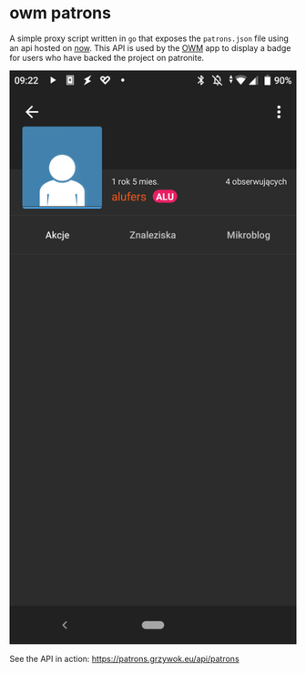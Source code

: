 # owm patrons

A simple proxy script written in `go` that exposes the `patrons.json` file using an api hosted on [now](https://zeit.co/now). This API is used by the [OWM](https://github.com/otwarty-wykop-mobilny/WykopMobilny) app to display a badge for users who have backed the project on patronite.

![Screenshot of the badge](badge-screenshot.png)

See the API in action: https://patrons.grzywok.eu/api/patrons